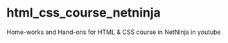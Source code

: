 # html_css_course_netninja
Home-works and Hand-ons for HTML &amp; CSS course in NetNinja in youtube
